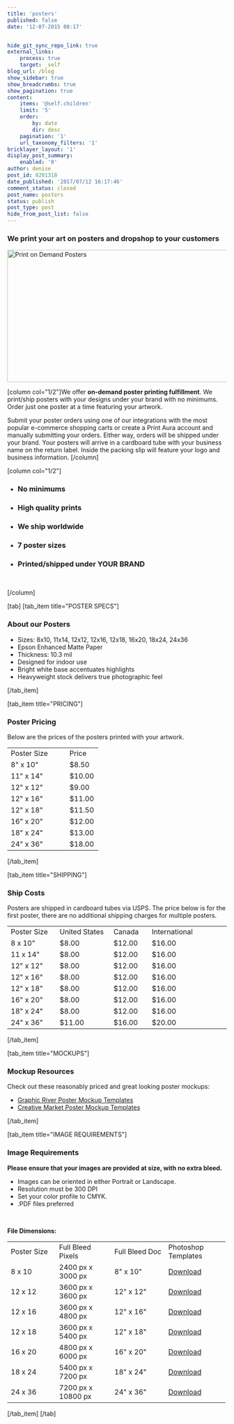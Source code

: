 ```yaml
---
title: 'posters'
published: false
date: '12-07-2015 08:17'


hide_git_sync_repo_link: true
external_links:
    process: true
    target: _self
blog_url: /blog
show_sidebar: true
show_breadcrumbs: true
show_pagination: true
content:
    items: '@self.children'
    limit: '5'
    order:
        by: date
        dir: desc
    pagination: '1'
    url_taxonomy_filters: '1'
bricklayer_layout: '1'
display_post_summary:
    enabled: '0'
author: denise
post_id: 8201318
date_published: '2017/07/12 16:17:46'
comment_status: closed
post_name: posters
status: publish
post_type: post
hide_from_post_list: false
---
```

<h3>We print your art on posters and dropshop to your customers</h3>
<img class="alignnone size-full wp-image-1002376" src="https://printaura.com/wp-content/uploads/2015/04/posters-sample.jpg" alt="Print on Demand Posters" width="930" height="303" />

[column col="1/2"]We offer <strong>on-demand poster printing fulfillment</strong>. We print/ship posters with your designs under your brand with no minimums. Order just one poster at a time featuring your artwork.

Submit your poster orders using one of our integrations with the most popular e-commerce shopping carts or create a Print Aura account and manually submitting your orders. Either way, orders will be shipped under your brand. Your posters will arrive in a cardboard tube with your business name on the return label. Inside the packing slip will feature your logo and business information. [/column]

[column col="1/2"]
<ul>
 	<li>
<h3>No minimums</h3>
</li>
 	<li>
<h3>High quality prints</h3>
</li>
 	<li>
<h3>We ship worldwide</h3>
</li>
 	<li>
<h3>7 poster sizes</h3>
</li>
 	<li>
<h3>Printed/shipped under YOUR BRAND</h3>
</li>
</ul>
&nbsp;

[/column]

[tab]
[tab_item title="POSTER SPECS"]
<h3>About our Posters</h3>
<ul>
 	<li>Sizes: 8x10, 11x14, 12x12, 12x16, 12x18, 16x20, 18x24, 24x36</li>
 	<li>Epson Enhanced Matte Paper</li>
 	<li>Thickness: 10.3 mil</li>
 	<li>Designed for indoor use</li>
 	<li>Bright white base accentuates highlights</li>
 	<li>Heavyweight stock delivers true photographic feel</li>
</ul>
[/tab_item]

[tab_item title="PRICING"]
<h3>Poster Pricing</h3>
Below are the prices of the posters printed with your artwork.
<table border="0" width="223" cellpadding="10">
<tbody>
<tr>
<td width="119">Poster Size</td>
<td width="58">Price</td>
</tr>
<tr>
<td>8" x 10"</td>
<td>$8.50</td>
</tr>
<tr>
<td>11" x 14"</td>
<td>$10.00</td>
</tr>
<tr>
<td>12" x 12"</td>
<td>$9.00</td>
</tr>
<tr>
<td>12" x 16"</td>
<td>$11.00</td>
</tr>
<tr>
<td>12" x 18"</td>
<td>$11.50</td>
</tr>
<tr>
<td>16" x 20"</td>
<td>$12.00</td>
</tr>
<tr>
<td>18" x 24"</td>
<td>$13.00</td>
</tr>
<tr>
<td>24" x 36"</td>
<td>$18.00</td>
</tr>
</tbody>
</table>
[/tab_item]

[tab_item title="SHIPPING"]
<h3>Ship Costs</h3>
Posters are shipped in cardboard tubes via USPS. The price below is for the first poster, there are no additional shipping charges for multiple posters.
<table border="0" width="660" cellpadding="10">
<tbody>
<tr>
<td width="103">Poster Size</td>
<td width="115">United States</td>
<td width="74">Canada</td>
<td width="174">International</td>
</tr>
<tr>
<td>8 x 10"</td>
<td>$8.00</td>
<td>$12.00</td>
<td>$16.00</td>
</tr>
<tr>
<td>11 x 14"</td>
<td>$8.00</td>
<td>$12.00</td>
<td>$16.00</td>
</tr>
<tr>
<td>12" x 12"</td>
<td>$8.00</td>
<td>$12.00</td>
<td>$16.00</td>
</tr>
<tr>
<td>12" x 16"</td>
<td>$8.00</td>
<td>$12.00</td>
<td>$16.00</td>
</tr>
<tr>
<td>12" x 18"</td>
<td>$8.00</td>
<td>$12.00</td>
<td>$16.00</td>
</tr>
<tr>
<td>16" x 20"</td>
<td>$8.00</td>
<td>$12.00</td>
<td>$16.00</td>
</tr>
<tr>
<td>18" x 24"</td>
<td>$8.00</td>
<td>$12.00</td>
<td>$16.00</td>
</tr>
<tr>
<td>24" x 36"</td>
<td>$11.00</td>
<td>$16.00</td>
<td>$20.00</td>
</tr>
</tbody>
</table>
[/tab_item]

[tab_item title="MOCKUPS"]
<h3>Mockup Resources</h3>
Check out these reasonably priced and great looking poster mockups:
<ul>
 	<li><a href="http://graphicriver.net/collections/4999923-poster-mockup-templates/" target="_blank">Graphic River Poster Mockup Templates</a></li>
 	<li><a href="https://creativemarket.com/PRINTAURA/collections/103060/Poster-Mockup-Templates" target="_blank">Creative Market Poster Mockup Templates</a></li>
</ul>
[/tab_item]

[tab_item title="IMAGE REQUIREMENTS"]
<h3>Image Requirements</h3>
<strong>Please ensure that your images are provided at size, with no extra bleed.</strong>
<ul>
 	<li>Images can be oriented in either Portrait or Landscape.</li>
 	<li>Resolution must be 300 DPI</li>
 	<li>Set your color profile to CMYK.</li>
<li>.PDF files preferred</li>
</ul>
&nbsp;

<strong>File Dimensions:</strong>
<table border="0" width="527" cellpadding="10">
<tbody>
<tr>
<td width="95">Poster Size</td>
<td width="111">Full Bleed Pixels</td>
<td width="108">Full Bleed Doc</td>
<td width="123">Photoshop Templates</td>
</tr>
<tr>
<td>8 x 10</td>
<td>2400 px x 3000 px</td>
<td>8" x 10"</td>
<td><a href="https://printaura.com/wp-content/uploads/2017/02/8x10.pdf">Download</a></td>
</tr>
<tr>
<td>12 x 12</td>
<td>3600 px x 3600 px</td>
<td>12" x 12"</td>
<td><a href="https://printaura.com/wp-content/uploads/2017/02/12x12.pdf">Download</a></td>
</tr>
<tr>
<td>12 x 16</td>
<td>3600 px x 4800 px</td>
<td>12" x 16"</td>
<td><a href="https://printaura.com/wp-content/uploads/2017/02/12x16.pdf">Download</a></td>
</tr>
<tr>
<td>12 x 18</td>
<td>3600 px x 5400 px</td>
<td>12" x 18"</td>
<td><a href="https://printaura.com/wp-content/uploads/2017/02/12x18.pdf">Download</a></td>
</tr>
<tr>
<td>16 x 20</td>
<td>4800 px x 6000 px</td>
<td>16" x 20"</td>
<td><a href="https://printaura.com/wp-content/uploads/2017/02/16x20.pdf">Download</a></td>
</tr>
<tr>
<td>18 x 24</td>
<td>5400 px x 7200 px</td>
<td>18" x 24"</td>
<td><a href="https://printaura.com/wp-content/uploads/2017/02/18x24.pdf">Download</a></td>
</tr>
<tr>
<td>24 x 36</td>
<td>7200 px x 10800 px</td>
<td>24" x 36"</td>
<td><a href="https://printaura.com/wp-content/uploads/2017/02/24x36.pdf">Download</a></td>
</tr>
</tbody>
</table>
[/tab_item]
[/tab]

